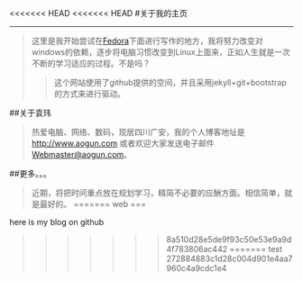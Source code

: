<<<<<<< HEAD
<<<<<<< HEAD
#关于我的主页  

-------
>这里是我开始尝试在[Fedora](http://fedoraproject.org/zh_CN/ "fedora开源社区")下面进行写作的地方，我将努力改变对windows的依赖，逐步将电脑习惯改变到Linux上面来，正如人生就是一次不断的学习适应的过程。不是吗？  
>>这个网站使用了github提供的空间，并且采用jekyll\+git\+bootstrap的方式来进行驱动。  


##关于袁玮
>热爱电脑、网络、数码，现居四川广安，我的个人博客地址是<http://www.aogun.com> 或者欢迎大家发送电子邮件 Webmaster@aogun.com。

##更多。。。
>近期，将把时间重点放在规划学习，精简不必要的应酬方面。相信简单，就是最好的。 
=======
web
===

here is my blog on github
>>>>>>> 8a510d28e5de9f93c50e53e9a9d4f783806ac442
=======
test
>>>>>>> 272884883c1d28c004d901e4aa7960c4a9cdc1e4
